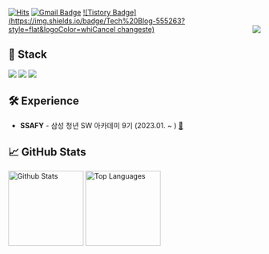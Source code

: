 [![Hits](https://hits.seeyoufarm.com/api/count/incr/badge.svg?url=https%3A%2F%2Fgithub.com%2FNEU-chaldea&count_bg=%23C558DD&title_bg=%23555555&icon=mediafire.svg&icon_color=%23E7E7E7&title=hits&edge_flat=false)](https://hits.seeyoufarm.com)
[![Gmail Badge](https://img.shields.io/badge/Gmail-D14836?style=flat&logo=Gmail&logoColor=white)](mailto:cjsrhd882222@gmail.com) 
[![Tistory Badge](https://img.shields.io/badge/Tech%20Blog-555263?style=flat&logoColor=whiCancel changeste)](블로그)
<a href="https://solved.ac/profile/">
<img align='right' src="http://mazassumnida.wtf/api/v2/generate_badge?boj=">
</a>

## 🧰 Stack

<div>
<img src="https://img.shields.io/badge/Python-3776AB?style=flat-square&logo=Python&logoColor=white"/>
<img src="https://img.shields.io/badge/Git-F05032?style=flat-square&logo=Git&logoColor=white"/>
<img src="https://img.shields.io/badge/GitHub-181717?style=flat-square&logo=GitHub&logoColor=white"/>
</div>


## 🛠 Experience

- **SSAFY** - 삼성 청년 SW 아카데미 9기 (2023.01. ~ ) [:link:](https://www.ssafy.com/ksp/jsp/swp/swpMain.jsp)





## :chart_with_upwards_trend: GitHub Stats

<p align="left">
  <img src="https://github-readme-stats.vercel.app/api?username=NEU-chaldea&show_icons=true&count_private=true&theme=react&hide_border=true&bg_color=0d1017" alt="Github Stats" height="150px" />
  <img src="https://github-readme-stats.vercel.app/api/top-langs/?username=NEU-chaldea&hide_border=true&layout=compact&theme=react&bg_color=0d1017" alt="Top Languages" height="150px" />
</p>


